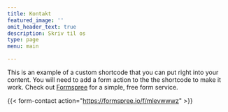 ```yaml
---
title: Kontakt
featured_image: ''
omit_header_text: true
description: Skriv til os
type: page
menu: main

---
```


This is an example of a custom shortcode that you can put right into your content. You will need to add a form action to the the shortcode to make it work. Check out [Formspree](https://formspree.io/) for a simple, free form service. 

{{< form-contact action="https://formspree.io/f/mlevwwwz"  >}}
